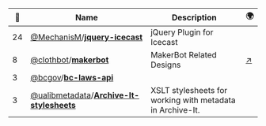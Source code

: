 |:star2: | Name | Description | 🌍|
|---|---|---|---|
|24|[@MechanisM](https://github.com/MechanisM)/[**jquery-icecast**](https://github.com/MechanisM/jquery-icecast)|jQuery Plugin for Icecast||
|8|[@clothbot](https://github.com/clothbot)/[**makerbot**](https://github.com/clothbot/makerbot)|MakerBot Related Designs|[:arrow_upper_right:](http://clothbot.com/wiki/MakerBotNumberNine)|
|3|[@bcgov](https://github.com/bcgov)/[**bc-laws-api**](https://github.com/bcgov/bc-laws-api)|||
|3|[@ualibmetadata](https://github.com/ualibmetadata)/[**Archive-It-stylesheets**](https://github.com/ualibmetadata/Archive-It-stylesheets)|XSLT stylesheets for working with metadata in Archive-It.||

